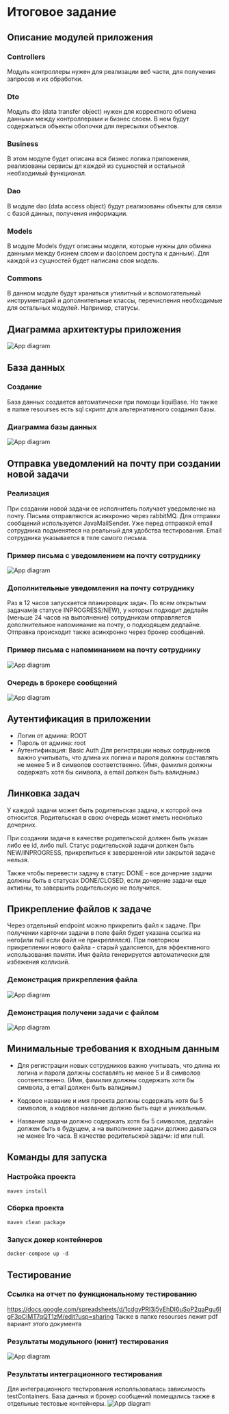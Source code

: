 # Итоговое задание

## Описание модулей приложения

### Controllers

Модуль контроллеры нужен для реализации веб части, для получения
запросов и их обработки.

### Dto

Модуль dto (data transfer object) нужен для корректного обмена данными
между контроллерами и бизнес слоем. В нем будут содержаться объекты оболочки
для пересылки объектов.

### Business

В этом модуле будет описана вся бизнес логика приложения, реализованы сервисы
дл каждой из сушностей и остальной необходимый функционал.

### Dao

В модуле dao (data access object) будут реализованы объекты для связи с базой
данных, получения информации.

### Models

В модуле Models будут описаны модели, которые нужны для обмена данными между
бизнем слоем и dao(слоем доступа к данным). Для каждой из сущностей будет написана
своя модель.

### Commons

В данном модуле будут храниться утилитный и вспомогательный инструментарий
и дополнительные классы, перечисления необходимые для остальных модулей. Например,
статусы.

## Диаграмма архитектуры приложения

![App diagram](https://github.com/SsDp812/finalJavaTask/blob/main/images/diagram.png)

## База данных

### Создание

База данных создается автоматически при помощи liquiBase.
Но также в папке resourses есть sql скрипт для альтернативного создания базы.

### Диаграмма базы данных

![App diagram](https://github.com/SsDp812/finalJavaTask/blob/fixSender/images/dbDiagram.png)

## Отправка уведомлений на почту при создании новой задачи

### Реализация

При создании новой задачи ее исполнитель получает уведомление на почту.
Письма отправляются асинхронно через rabbitMQ.
Для отправки сообщений используется JavaMailSender.
Уже перед отправкой email сотрудника подменятеся на реальный для удобства тестирования.
Email сотрудника указывается в теле самого письма.

### Пример письма с уведомлением на почту сотруднику

![App diagram](https://github.com/SsDp812/finalJavaTask/blob/fixSender/images/emailExample.png)

### Дополнительные уведомления на почту сотруднику

Раз в 12 часов запускается планировщик задач. По всем открытым задачам(в статусе INPROGRESS/NEW),
у которых подходит дедлайн (меньше 24 часов на выполнение) сотрудникам отправляется дополнительное
напоминание на почту, о подходящем дедлайне. Отправка происходит также асинхронно через брокер сообщений.

### Пример письма с напоминанием на почту сотруднику

![App diagram](https://github.com/SsDp812/finalJavaTask/blob/fixSender/images/rememberMail.png)

### Очередь в брокере сообщений

![App diagram](https://github.com/SsDp812/finalJavaTask/blob/fixSender/images/queue.png)

## Аутентификация в приложении

- Логин от админа: ROOT
- Пароль от админа: root
- Аутентификация: Basic Auth
  Для регистрации новых сотрудников важно учитывать, что длина их логина и пароля должны составлять
  не менее 5 и 8 символов соответственно. (Имя, фамилия должны содержать хотя бы символа, а email
  должен быть валидным.)

## Линковка задач

У каждой задачи может быть родительская задача, к которой она относится.
Родительская в свою очередь может иметь несколько дочерних.

При создании задачи в качестве родительской должен быть указан либо ее id,
либо null. Статус родительской задачи должен быть NEW/INPROGRESS, прикрепиться к
завершенной или закрытой задаче нельзя.

Также чтобы перевести задачу в статус DONE - все дочерние задачи должны быть в
статусах DONE/CLOSED, если дочерние задачи еще активны, то завершить родительскую не получится.

## Прикрепление файлов к задаче

Через отдельный endpoint можно прикрепить файл к задаче. При получении карточки задачи
в поле файл будет указана cсылка на него(или null если файл не прикреплялся). При повторном
прикреплении нового файла - старый удалсяется, для эффективного использования памяти. Имя файла
генерируется автоматически для избежения коллизий.

### Демонстрация прикрепления файла

![App diagram](https://github.com/SsDp812/finalJavaTask/blob/fixSender/images/sendFile.png)

### Демонстрация получени задачи с файлом

![App diagram](https://github.com/SsDp812/finalJavaTask/blob/fixSender/images/getFile.png)

## Минимальные требования к входным данным

- Для регистрации новых сотрудников важно учитывать, что длина их логина и пароля должны составлять
  не менее 5 и 8 символов соответственно. (Имя, фамилия должны содержать хотя бы символа, а email
  должен быть валидным.)

- Кодовое название и имя проекта должны содержать хотя бы 5 символов, а кодовое название должно быть
  еще и уникальным.

- Название задачи должно содержать хотя бы 5 символов, дедлайн должен быть в будущем, а на
  выполнение задачи должно даваться не менее 1го часа. В качестве родительской задачи: id или null.

## Команды для запуска

### Настройка проекта

~~~
maven install
~~~

### Сборка проекта

~~~
maven clean package
~~~

### Запуск докер контейнеров

~~~
docker-compose up -d 
~~~

## Тестирование

### Ссылка на отчет по функциональному тестированию

https://docs.google.com/spreadsheets/d/1cdgyPRl3j5yEhDI6uSoP2qaPgu6IgF3pCiMT7qQT1zM/edit?usp=sharing
Также в папке resourses лежит pdf вариант этого документа

### Результаты модульного (юнит) тестирования

![App diagram](https://github.com/SsDp812/finalJavaTask/blob/fixSender/images/unitTests.png)

### Результаты интеграционного тестирования

Для интеграционного тестирования исполльзовалась зависимость testContainers.
База данных и брокер сообщений помещались также в отдельные тестовые контейнеры.
![App diagram](https://github.com/SsDp812/finalJavaTask/blob/fixSender/images/IntegrationTests.png)

